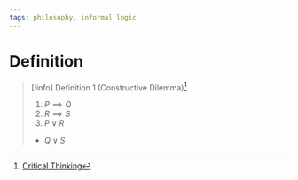 ```yaml
---
tags: philosophy, informal logic
---
```


# Definition

> [!info] Definition 1 (Constructive Dilemma)[^1]
> 1) $P \implies Q$
> 2) $R \implies S$
> 3) $P \lor R$
> - $Q \lor S$

[^1]: [Critical Thinking](zotero://open-pdf/library/items/UD4ABYRU?page=665)